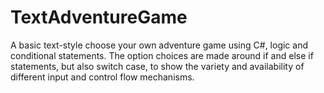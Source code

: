 # TextAdventureGame
A basic text-style choose your own adventure game using C#, logic and conditional statements. 
The option choices are made around if and else if statements, but also switch case, to show the variety and availability of different input and control flow mechanisms. 
